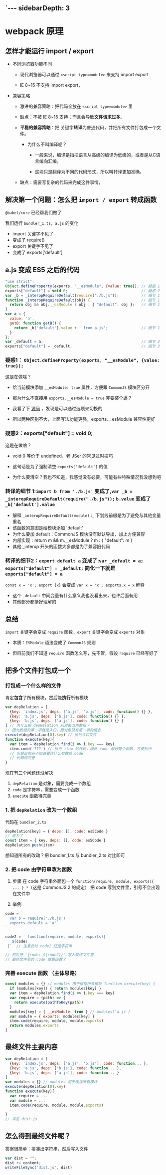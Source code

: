 `---
sidebarDepth: 3
---

# webpack 原理

## 怎样才能运行 import / export
- 不同浏览器功能不同
    - 现代浏览器可以通过 `<script type=module>` 来支持 import export
    
    - IE 8~15 不支持 import export，
    
- 兼容策略
    - 激进的兼容策略：把代码全放在 `<script type=module>` 里
    
    - 缺点：不被 IE 8~15 支持；而且会导致**文件请求过多**。
    
    - **平稳的兼容策略**：把 关键字**转译**为普通代码，并把所有文件打包成一个文件。
        - 为什么不叫编译呢？
    
           - 一般来说，编译是指把语言从高级的编译为低级的，或者是从C语言编向汇编。
    
           - 这块只是翻译为不同的代码形式，所以叫转译更加准确。
    
    - 缺点：需要写复杂的代码来完成这件事情，

## 解决第一个问题：怎么把 `import / export` 转成函数
`@babel/core` 已经帮我们做了

我们运行 `bundler_1.ts`，`a.js` 的变化 
- import 关键字不见了
- 变成了 require()
- export 关键字不见了
- 变成了 exports['default']

## a.js 变成 ES5 之后的代码
```js
"use strict";
Object.defineProperty(exports, "__esModule", {value: true}); // 疑惑 1
exports["default"] = void 0;                                 // 疑惑 2
var _b = _interopRequireDefault(require("./b.js"));          // 细节 1
function _interopRequireDefault(obj) {                       // 细节 1
  return obj && obj.__esModule ? obj : { "default": obj };   // 细节 1
}
var a = {
  value: 'a',  
  getB: function getB() {
    return _b["default"].value + ' from a.js';               // 细节 1
  }
};
var _default = a;                                            // 细节 2
exports["default"] = _default;                               // 细节 2
```

### 疑惑1： `Object.defineProperty(exports, "__esModule", {value: true});`
这是在做啥？
- 给当前模块添加 `__esModule: true` 属性，方便跟 `CommonJS` 模块区分开

- 那为什么不直接用 `exports.__esModule = true` 非要装个逼？

- 我看了下 [源码](https://github.com/babel/babel/blob/e498bee10f0123bb208baa228ce6417542a2c3c4/packages/babel-helper-module-transforms/src/index.js#L215) ，发现是可以通过选项来切换的

- 所以两种区别不大，上面写法功能更强，exports.__esModule 兼容性更好

### 疑惑2：exports["default"] = void 0;
这是在做啥？
- void 0 等价于 undefined，老 JSer 的常见过时技巧

- 这句话是为了强制清空 `exports['default']` 的值

- 为什么要清空？我也不知道，我感觉没有必要，可能有些特殊情况我没想到吧

### 转译的细节 1:`import b from './b.js'` 变成了,`var _b = _interopRequireDefault(require("./b.js"));`  `b.value` 变成了 `_b['default'].value`
- 解释 `_interopRequireDefault(module)` :`_` 下划线前缀是为了避免与其他变量重名
- 该函数的意图是给模块添加 'default'
- 为什么要加 default：CommonJS 模块没有默认导出，加上方便兼容
- 内部实现：return m && m.__esModule ? m : { "default": m }
- 其他 _interop 开头的函数大多都是为了兼容旧代码

### 转译的细节2：`export default a` 变成了:`var _default = a; exports["default"] = _default;` 简化一下就是 `exports["default"] = a`

`const x = 'x'; export {x}` 会变成
`var x = 'x'; exports.x = x`
解释
- 这个 `_default` 中间变量有什么意义我也没看出来，也许后面有用
- 其他部分都挺好理解的

## 总结
`import` 关键字会变成 `require` 函数，`export` 关键字会变成 `exports` 对象

- 本质：`ESModule` 语法变成了 `CommonJS` 规则

- 但目前我们不知道 `require` 函数怎么写，先不管，假设 `require` 已经写好了

## 把多个文件打包成一个

### 打包成一个什么样的文件
肯定**包含**了所有模块，然后能**执行**所有模块

```js
var depRelation = [ 
  {key: 'index.js', deps: ['a.js', 'b.js'], code: function() {} },
  {key: 'a.js', deps: ['b.js'], code: function() {} },
  {key: 'b.js', deps: ['a.js'], code: function() {} }
] // 为什么把 depRelation 从对象改为数组？
// 因为数组的第一项就是入口，而对象没有第一项的概念
execute(depRelation[0].key) // 执行入口文件
function execute(key){
  var item = depRelation.find(i => i.key === key)
  item.code('???') // 执行 item 的代码，因此 code 最好是个函数，方便执行
  // 但是目前还不知道要传什么参数给 code 
  // 代码待完善
}
```

现在有三个问题还没解决

1. `depRelation` 是对象，需要变成一个数组
2. `code` 是字符串，需要变成一个函数
3. `execute` 函数待完善

### 1. 把 `depRelation` 改为一个数组
代码在 `bundler_2.ts`
```js
depRelation[key] = { deps: [], code: es5Code }
// 改为了
const item = { key, deps: [], code: es5Code }
depRelation.push(item)
```
想知道所有的改动？把 bundler_1.ts 与 bundler_2.ts 对比即可

### 2. 把 code 由字符串改为函数
1. 步骤
在 code 字符串外面包一个 `function(require, module, exports){ ... } *`（这是 CommonJS 2 的规定）
把 code 写到文件里，引号不会出现在文件中

2. 举例
```js
code = `
  var b = require('./b.js')
  exports.default = 'a'
`
```

```js
code2 = ` function(require, module, exports){
   ${code}
 }`  // 注意此时 code2 还是字符串

// 然后把 `{code: ${code2}}` 写入最终文件里
// 最终文件里的 code 就是函数了
```

### 完善 execute 函数 （主体思路）
```js
const modules = {} // modules 用于缓存所有模块 function execute(key) { 
  if (modules[key]) { return modules[key] }
  var item = depRelation.find(i => i.key === key)
  var require = (path) => {
    return execute(pathToKey(path))
  }
  modules[key] = { __esModule: true } // modules['a.js']
  var module = { exports: modules[key] }
  item.code(require, module, module.exports) 
  return modules.exports
}
```

## 最终文件主要内容
```js
var depRelation = [ 
  {key: 'index.js', deps: ['a.js', 'b.js'], code: function... },
  {key: 'a.js', deps: ['b.js'], code: function... },
  {key: 'b.js', deps: ['a.js'], code: function... }
] 
var modules = {} // modules 用于缓存所有模块
execute(depRelation[0].key)
function execute(key){
  var require = ...
  var module = ...
  item.code(require, module, module.exports)
  ...
}
// 详见 dist.js
```

## 怎么得到最终文件呢？
答案很简单：拼凑出字符串，然后写入文件
```js
var dist = ""; 
dist += content; 
writeFileSync('dist.js', dist)
```

